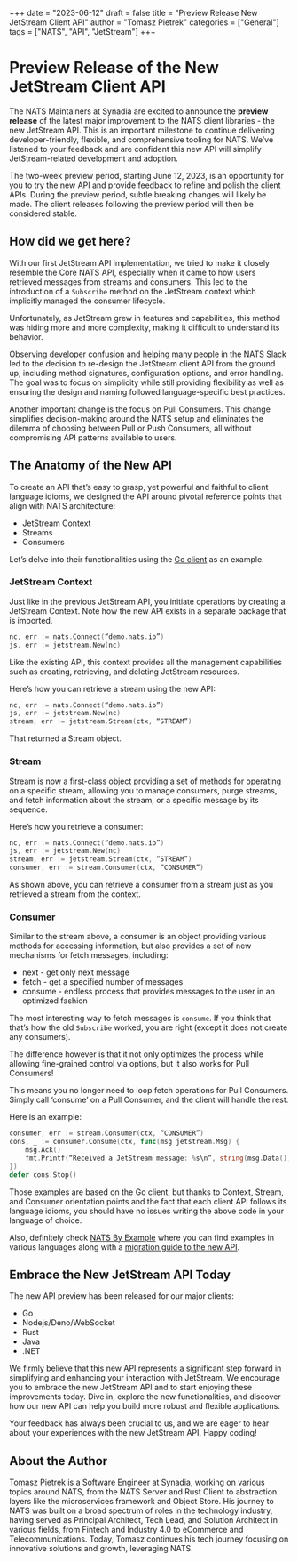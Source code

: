 +++
date = "2023-06-12"
draft = false
title = "Preview Release New JetStream Client API"
author = "Tomasz Pietrek"
categories = ["General"]
tags = ["NATS", "API", "JetStream"]
+++

# Preview Release of the New JetStream Client API

The NATS Maintainers at Synadia are excited to announce the **preview release** of the latest major improvement to the NATS client libraries - the new JetStream API. This is an important milestone to continue delivering developer-friendly, flexible, and comprehensive tooling for NATS. We’ve listened to your feedback and are confident this new API will simplify JetStream-related development and adoption.

The two-week preview period, starting June 12, 2023, is an opportunity for you to try the new API and provide feedback to refine and polish the client APIs. During the preview period, subtle breaking changes will likely be made. The client releases following the preview period will then be considered stable.

## How did we get here?

With our first JetStream API implementation, we tried to make it closely resemble the Core NATS API, especially when it came to how users retrieved messages from streams and consumers. This led to the introduction of a `Subscribe` method on the JetStream context which implicitly managed the consumer lifecycle.

Unfortunately, as JetStream grew in features and capabilities, this method was hiding more and more complexity, making it difficult to understand its behavior.

Observing developer confusion and helping many people in the NATS Slack led to the decision to re-design the JetStream client API from the ground up, including method signatures, configuration options, and error handling. The goal was to focus on simplicity while still providing flexibility as well as ensuring the design and naming followed language-specific best practices.

Another important change is the focus on Pull Consumers. This change simplifies decision-making around the NATS setup and eliminates the dilemma of choosing between Pull or Push Consumers, all without compromising API patterns available to users.

## The Anatomy of the New API

To create an API that’s easy to grasp, yet powerful and faithful to client language idioms, we designed the API around pivotal reference points that align with NATS architecture:

* JetStream Context
* Streams
* Consumers

Let’s delve into their functionalities using the [Go client](https://pkg.go.dev/github.com/nats-io/nats.go@v1.26.0/jetstream) as an example.

### JetStream Context

Just like in the previous JetStream API, you initiate operations by creating a JetStream Context. Note how the new API exists in a separate package that is imported.

```go
nc, err := nats.Connect(“demo.nats.io”)
js, err := jetstream.New(nc)
```

Like the existing API, this context provides all the management capabilities such as creating, retrieving, and deleting JetStream resources.

Here’s how you can retrieve a stream using the new API:

```go
nc, err := nats.Connect(“demo.nats.io”)
js, err := jetstream.New(nc)
stream, err := jetstream.Stream(ctx, “STREAM”)
```

That returned a Stream object.

### Stream

Stream is now a first-class object providing a set of methods for operating on a specific stream, allowing you to manage consumers, purge streams, and fetch information about the stream, or a specific message by its sequence.

Here’s how you retrieve a consumer:

```go
nc, err := nats.Connect(“demo.nats.io”)
js, err := jetstream.New(nc)
stream, err := jetstream.Stream(ctx, “STREAM”)
consumer, err := stream.Consumer(ctx, “CONSUMER”)
```
As shown above, you can retrieve a consumer from a stream just as you retrieved a stream from the context.

### Consumer

Similar to the stream above, a consumer is an object providing various methods for accessing information, but also provides a set of new mechanisms for fetch messages, including:

* next - get only next message
* fetch - get a specified number of messages
* consume - endless process that provides messages to the user in an optimized fashion

The most interesting way to fetch messages is `consume`. If you think that that’s how the old `Subscribe` worked, you are right (except it does not create any consumers).

The difference however is that it not only optimizes the process while allowing fine-grained control via options, but it also works for Pull Consumers!

This means you no longer need to loop fetch operations for Pull Consumers. Simply call ‘consume’ on a Pull Consumer, and the client will handle the rest.

Here is an example:

```go
consumer, err := stream.Consumer(ctx, “CONSUMER”)
cons, _ := consumer.Consume(ctx, func(msg jetstream.Msg) {
    msg.Ack()
    fmt.Printf(“Received a JetStream message: %s\n”, string(msg.Data()))
})
defer cons.Stop()
```

Those examples are based on the Go client, but thanks to Context, Stream, and Consumer orientation points and the fact that each client API follows its language idioms, you should have no issues writing the above code in your language of choice.

Also, definitely check [NATS By Example](https://natsbyexample.com) where you can find examples in various languages along with a [migration guide to the new API](https://natsbyexample.com/examples/jetstream/api-migration/go).

## Embrace the New JetStream API Today

The new API preview has been released for our major clients:

* Go
* Nodejs/Deno/WebSocket
* Rust
* Java
* .NET

We firmly believe that this new API represents a significant step forward in simplifying and enhancing your interaction with JetStream. We encourage you to embrace the new JetStream API and to start enjoying these improvements today. Dive in, explore the new functionalities, and discover how our new API can help you build more robust and flexible applications.

Your feedback has always been crucial to us, and we are eager to hear about your experiences with the new JetStream API. Happy coding!

## About the Author

[Tomasz Pietrek](https://www.linkedin.com/in/tomasz-pietrek/) is a Software Engineer at Synadia, working on various topics around NATS, from the NATS Server and Rust Client to abstraction layers like the microservices framework and Object Store. His journey to NATS was built on a broad spectrum of roles in the technology industry, having served as Principal Architect, Tech Lead, and Solution Architect in various fields, from Fintech and Industry 4.0 to eCommerce and Telecommunications. Today, Tomasz continues his tech journey focusing on innovative solutions and growth, leveraging NATS.

